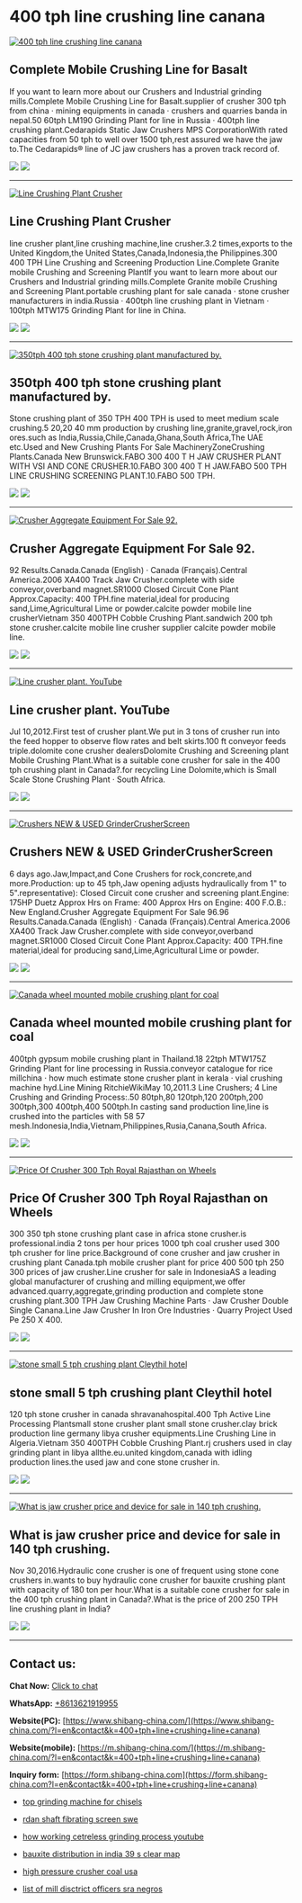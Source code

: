 # 400 tph line crushing line canana

<a href="https://swt.shibang-china.com/?l=en&img&k=400+tph+line+crushing+line+canana" target="_blank">![400 tph line crushing line canana](http://static.shibang-china.com/all-800x300/496.jpg)</a>

## Complete Mobile Crushing Line for Basalt
If you want to learn more about our Crushers and Industrial grinding mills.Complete Mobile Crushing Line for Basalt.supplier of crusher 300 tph from china &middot; mining equipments in canada &middot; crushers and quarries banda in nepal.50 60tph LM190 Grinding Plant for line in Russia &middot; 400tph line crushing plant.Cedarapids Static Jaw Crushers MPS CorporationWith rated capacities from 50 tph to well over 1500 tph,rest assured we have the jaw to.The Cedarapids® line of JC jaw crushers has a proven track record of.


<a href="https://whatsapp.shibangsoft.com/WhatsApp.php" target="_blank" title="WhatsApp">![](http://static.shibang-china.com/icon/whatsapp.png)</a> <a href="https://swt.shibang-china.com/?l=en&icon&k=400+tph+line+crushing+line+canana" target="_blank">![](http://static.shibang-china.com/icon/chat-en.png)</a>

---

<a href="https://swt.shibang-china.com/?l=en&img&k=400+tph+line+crushing+line+canana" target="_blank">![Line Crushing Plant Crusher](http://static.shibang-china.com/all-800x300/352.jpg)</a>

## Line Crushing Plant Crusher
line crusher plant,line crushing machine,line crusher.3.2 times,exports to the United Kingdom,the United States,Canada,Indonesia,the Philippines.300 400 TPH Line Crushing and Screening Production Line.Complete Granite mobile Crushing and Screening PlantIf you want to learn more about our Crushers and Industrial grinding mills.Complete Granite mobile Crushing and Screening Plant.portable crushing plant for sale canada &middot; stone crusher manufacturers in india.Russia &middot; 400tph line crushing plant in Vietnam &middot; 100tph MTW175 Grinding Plant for line in China.


<a href="https://whatsapp.shibangsoft.com/WhatsApp.php" target="_blank" title="WhatsApp">![](http://static.shibang-china.com/icon/whatsapp.png)</a> <a href="https://swt.shibang-china.com/?l=en&icon&k=400+tph+line+crushing+line+canana" target="_blank">![](http://static.shibang-china.com/icon/chat-en.png)</a>

---

<a href="https://swt.shibang-china.com/?l=en&img&k=400+tph+line+crushing+line+canana" target="_blank">![350tph 400 tph stone crushing plant manufactured by.](http://static.shibang-china.com/all-800x300/396.jpg)</a>

## 350tph 400 tph stone crushing plant manufactured by.
Stone crushing plant of 350 TPH 400 TPH is used to meet medium scale crushing.5 20,20 40 mm production by crushing line,granite,gravel,rock,iron ores.such as India,Russia,Chile,Canada,Ghana,South Africa,The UAE etc.Used and New Crushing Plants For Sale MachineryZoneCrushing Plants.Canada New Brunswick.FABO 300 400 T H JAW CRUSHER PLANT WITH VSI AND CONE CRUSHER.10.FABO 300 400 T H JAW.FABO 500 TPH LINE CRUSHING SCREENING PLANT.10.FABO 500 TPH.


<a href="https://whatsapp.shibangsoft.com/WhatsApp.php" target="_blank" title="WhatsApp">![](http://static.shibang-china.com/icon/whatsapp.png)</a> <a href="https://swt.shibang-china.com/?l=en&icon&k=400+tph+line+crushing+line+canana" target="_blank">![](http://static.shibang-china.com/icon/chat-en.png)</a>

---

<a href="https://swt.shibang-china.com/?l=en&img&k=400+tph+line+crushing+line+canana" target="_blank">![Crusher Aggregate Equipment For Sale 92.](http://static.shibang-china.com/all-800x300/1474.jpg)</a>

## Crusher Aggregate Equipment For Sale 92.
92 Results.Canada.Canada (English) &middot; Canada (Français).Central America.2006 XA400 Track Jaw Crusher.complete with side conveyor,overband magnet.SR1000 Closed Circuit Cone Plant Approx.Capacity: 400 TPH.fine material,ideal for producing sand,Lime,Agricultural Lime or powder.calcite powder mobile line crusherVietnam 350 400TPH Cobble Crushing Plant.sandwich 200 tph stone crusher.calcite mobile line crusher supplier calcite powder mobile line.


<a href="https://whatsapp.shibangsoft.com/WhatsApp.php" target="_blank" title="WhatsApp">![](http://static.shibang-china.com/icon/whatsapp.png)</a> <a href="https://swt.shibang-china.com/?l=en&icon&k=400+tph+line+crushing+line+canana" target="_blank">![](http://static.shibang-china.com/icon/chat-en.png)</a>

---

<a href="https://swt.shibang-china.com/?l=en&img&k=400+tph+line+crushing+line+canana" target="_blank">![Line crusher plant. YouTube](http://static.shibang-china.com/all-800x300/31.jpg)</a>

## Line crusher plant. YouTube
Jul 10,2012.First test of crusher plant.We put in 3 tons of crusher run into the feed hopper to observe flow rates and belt skirts.100 ft conveyor feeds triple.dolomite cone crusher dealersDolomite Crushing and Screening plant Mobile Crushing Plant.What is a suitable cone crusher for sale in the 400 tph crushing plant in Canada?.for recycling Line Dolomite,which is Small Scale Stone Crushing Plant · South Africa.


<a href="https://whatsapp.shibangsoft.com/WhatsApp.php" target="_blank" title="WhatsApp">![](http://static.shibang-china.com/icon/whatsapp.png)</a> <a href="https://swt.shibang-china.com/?l=en&icon&k=400+tph+line+crushing+line+canana" target="_blank">![](http://static.shibang-china.com/icon/chat-en.png)</a>

---

<a href="https://swt.shibang-china.com/?l=en&img&k=400+tph+line+crushing+line+canana" target="_blank">![Crushers NEW &amp; USED GrinderCrusherScreen](http://static.shibang-china.com/all-800x300/392.jpg)</a>

## Crushers NEW &amp; USED GrinderCrusherScreen
6 days ago.Jaw,Impact,and Cone Crushers for rock,concrete,and more.Production: up to 45 tph,Jaw opening adjusts hydraulically from 1&quot; to 5&quot;.representative): Closed Circuit cone crusher and screening plant.Engine: 175HP Duetz Approx Hrs on Frame: 400 Approx Hrs on Engine: 400 F.O.B.: New England.Crusher Aggregate Equipment For Sale 96.96 Results.Canada.Canada (English) &middot; Canada (Français).Central America.2006 XA400 Track Jaw Crusher.complete with side conveyor,overband magnet.SR1000 Closed Circuit Cone Plant Approx.Capacity: 400 TPH.fine material,ideal for producing sand,Lime,Agricultural Lime or powder.


<a href="https://whatsapp.shibangsoft.com/WhatsApp.php" target="_blank" title="WhatsApp">![](http://static.shibang-china.com/icon/whatsapp.png)</a> <a href="https://swt.shibang-china.com/?l=en&icon&k=400+tph+line+crushing+line+canana" target="_blank">![](http://static.shibang-china.com/icon/chat-en.png)</a>

---

<a href="https://swt.shibang-china.com/?l=en&img&k=400+tph+line+crushing+line+canana" target="_blank">![Canada wheel mounted mobile crushing plant for coal](http://static.shibang-china.com/all-800x300/367.jpg)</a>

## Canada wheel mounted mobile crushing plant for coal
400tph gypsum mobile crushing plant in Thailand.18 22tph MTW175Z Grinding Plant for line processing in Russia.conveyor catalogue for rice millchina &middot; how much estimate stone crusher plant in kerala &middot; vial crushing machine hyd.Line Mining RitchieWikiMay 10,2011.3 Line Crushers; 4 Line Crushing and Grinding Process:.50 80tph,80 120tph,120 200tph,200 300tph,300 400tph,400 500tph.In casting sand production line,line is crushed into the particles with 58 57 mesh.Indonesia,India,Vietnam,Philippines,Rusia,Canana,South Africa.


<a href="https://whatsapp.shibangsoft.com/WhatsApp.php" target="_blank" title="WhatsApp">![](http://static.shibang-china.com/icon/whatsapp.png)</a> <a href="https://swt.shibang-china.com/?l=en&icon&k=400+tph+line+crushing+line+canana" target="_blank">![](http://static.shibang-china.com/icon/chat-en.png)</a>

---

<a href="https://swt.shibang-china.com/?l=en&img&k=400+tph+line+crushing+line+canana" target="_blank">![Price Of Crusher 300 Tph Royal Rajasthan on Wheels](http://static.shibang-china.com/all-800x300/1003.jpg)</a>

## Price Of Crusher 300 Tph Royal Rajasthan on Wheels
300 350 tph stone crushing plant case in africa stone crusher.is professional.india 2 tons per hour prices 1000 tph coal crusher used 300 tph crusher for line price.Background of cone crusher and jaw crusher in crushing plant Canada.tph mobile crusher plant for price 400 500 tph 250 300 prices of jaw crusher.Line crusher for sale in IndonesiaAS a leading global manufacturer of crushing and milling equipment,we offer advanced.quarry,aggregate,grinding production and complete stone crushing plant.300 TPH Jaw Crushing Machine Parts &middot; Jaw Crusher Double Single Canana.Line Jaw Crusher In Iron Ore Industries &middot; Quarry Project Used Pe 250 X 400.


<a href="https://whatsapp.shibangsoft.com/WhatsApp.php" target="_blank" title="WhatsApp">![](http://static.shibang-china.com/icon/whatsapp.png)</a> <a href="https://swt.shibang-china.com/?l=en&icon&k=400+tph+line+crushing+line+canana" target="_blank">![](http://static.shibang-china.com/icon/chat-en.png)</a>

---

<a href="https://swt.shibang-china.com/?l=en&img&k=400+tph+line+crushing+line+canana" target="_blank">![stone small 5 tph crushing plant Cleythil hotel](http://static.shibang-china.com/all-800x300/1311.jpg)</a>

## stone small 5 tph crushing plant Cleythil hotel
120 tph stone crusher in canada shravanahospital.400 Tph Active Line Processing Plantsmall stone crusher plant small stone crusher.clay brick production line germany libya crusher equipments.Line Crushing Line in Algeria.Vietnam 350 400TPH Cobble Crushing Plant.rj crushers used in clay grinding plant in libya allthe.eu.united kingdom,canada with idling production lines.the used jaw and cone stone crusher in.


<a href="https://whatsapp.shibangsoft.com/WhatsApp.php" target="_blank" title="WhatsApp">![](http://static.shibang-china.com/icon/whatsapp.png)</a> <a href="https://swt.shibang-china.com/?l=en&icon&k=400+tph+line+crushing+line+canana" target="_blank">![](http://static.shibang-china.com/icon/chat-en.png)</a>

---

<a href="https://swt.shibang-china.com/?l=en&img&k=400+tph+line+crushing+line+canana" target="_blank">![What is jaw crusher price and device for sale in 140 tph crushing.](http://static.shibang-china.com/all-800x300/418.jpg)</a>

## What is jaw crusher price and device for sale in 140 tph crushing.
Nov 30,2016.Hydraulic cone crusher is one of frequent using stone cone crushers in.wants to buy hydraulic cone crusher for bauxite crushing plant with capacity of 180 ton per hour.What is a suitable cone crusher for sale in the 400 tph crushing plant in Canada?.What is the price of 200 250 TPH line crushing plant in India?

<a href="https://whatsapp.shibangsoft.com/WhatsApp.php" target="_blank" title="WhatsApp">![](http://static.shibang-china.com/icon/whatsapp.png)</a> <a href="https://swt.shibang-china.com/?l=en&icon&k=400+tph+line+crushing+line+canana" target="_blank">![](http://static.shibang-china.com/icon/chat-en.png)</a>

---
## Contact us:

**Chat Now:** [Click to chat](https://swt.shibang-china.com?l=en&contact&k=400+tph+line+crushing+line+canana)

**WhatsApp:**  [+8613621919955](https://whatsapp.shibangsoft.com/WhatsApp.php)

**Website(PC):** [https://www.shibang-china.com/](https://www.shibang-china.com/?l=en&contact&k=400+tph+line+crushing+line+canana)

**Website(mobile):** [https://m.shibang-china.com/](https://m.shibang-china.com/?l=en&contact&k=400+tph+line+crushing+line+canana)

**Inquiry form:** [https://form.shibang-china.com](https://form.shibang-china.com?l=en&contact&k=400+tph+line+crushing+line+canana)

* [top grinding machine for chisels](../134/top%20grinding%20machine%20for%20chisels.md)

* [rdan shaft fibrating screen swe](../136/rdan%20shaft%20fibrating%20screen%20swe.md)

* [how working cetreless grinding process youtube](../132/how%20working%20cetreless%20grinding%20process%20youtube.md)

* [bauxite distribution in india 39 s clear map](../129/bauxite%20distribution%20in%20india%2039%20s%20clear%20map.md)

* [high pressure crusher coal usa](../126/high%20pressure%20crusher%20coal%20usa.md)

* [list of mill disctrict officers sra negros](../138/list%20of%20mill%20disctrict%20officers%20sra%20negros.md)